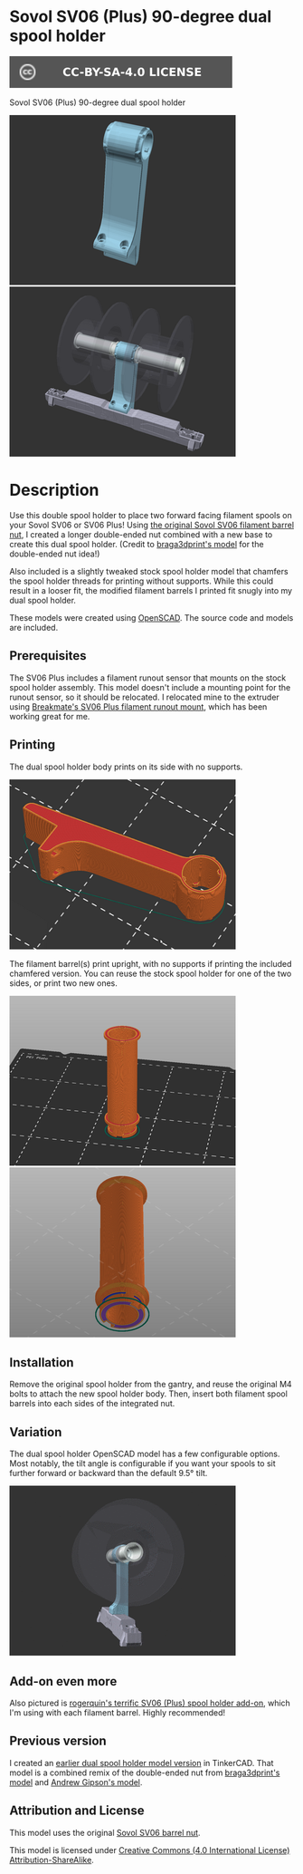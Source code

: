 # Sovol SV06 (Plus) 90-degree dual spool holder

[![CC-BY-SA-4.0 license][license-badge]][license]

Sovol SV06 (Plus) 90-degree dual spool holder

![Model render](images/readme/render-part.png)
![Installed model preview render](images/readme/render-model-preview.png)

# Description

Use this double spool holder to place two forward facing filament spools on your
Sovol SV06 or SV06 Plus! Using
[the original Sovol SV06 filament barrel nut][original-part-link-sv06],
I created a longer double-ended nut combined with a new base to create this dual
spool holder. (Credit to
[braga3dprint's model][braga3dprint-double-spool-holder] for the double-ended
nut idea!)

Also included is a slightly tweaked stock spool holder model that chamfers the
spool holder threads for printing without supports. While this could result in a
looser fit, the modified filament barrels I printed fit snugly into my dual
spool holder.

These models were created using [OpenSCAD][openscad]. The source code and models
are included.

## Prerequisites

The SV06 Plus includes a filament runout sensor that mounts on the stock spool
holder assembly. This model doesn't include a mounting point for the runout
sensor, so it should be relocated. I relocated mine to the extruder using
[Breakmate's SV06 Plus filament runout mount][breakmate-sv06-plus-runout-mount],
which has been working great for me.

## Printing

The dual spool holder body prints on its side with no supports.

![Slicer screenshot of dual spool holder](images/readme/slicer-screenshot-dual-spool-holder.png)

The filament barrel(s) print upright, with no supports if printing the included
chamfered version. You can reuse the stock spool holder for one of the two
sides, or print two new ones.

![Slicer screenshot of filament barrel with chamfer](images/readme/slicer-screenshot-filament-barrel-chamfered.png)
![Slicer screenshot of filament barrel with chamfer, underside](images/readme/slicer-screenshot-filament-barrel-chamfered-2.png)

## Installation

Remove the original spool holder from the gantry, and reuse the original M4
bolts to attach the new spool holder body. Then, insert both filament spool
barrels into each sides of the integrated nut.

## Variation

The dual spool holder OpenSCAD model has a few configurable options. Most
notably, the tilt angle is configurable if you want your spools to sit further
forward or backward than the default 9.5° tilt.

![Animated render of various dual spool holder tilt angles](images/readme/demo-dual-spool-holder-tilt-angle.gif)

## Add-on even more

Also pictured is
[rogerquin's terrific SV06 (Plus) spool holder add-on][rogerquin-spool-holder-for-sovol-sv06],
which I'm using with each filament barrel. Highly recommended!

## Previous version

I created an [earlier dual spool holder model version][v1-model]
in TinkerCAD. That model is a combined remix of the double-ended nut from
[braga3dprint's model][braga3dprint-double-spool-holder] and
[Andrew Gipson's model][andrew-gipson-sv06-spool-holder].

## Attribution and License

This model uses the original [Sovol SV06 barrel nut][original-part-link-sv06].

This model is licensed under
[Creative Commons (4.0 International License) Attribution-ShareAlike][license].


[andrew-gipson-sv06-spool-holder]: https://www.printables.com/model/501529-sv06-spool-holder-with-filament-guide-v1
[braga3dprint-double-spool-holder]: https://www.printables.com/model/458130-sovol-sv06sv06-plus-double-filamentspool-holder
[breakmate-sv06-plus-runout-mount]: https://www.printables.com/model/493623-sv06-plus-filament-runout-mount
[license-badge]: /_static/license-badge-cc-by-sa-4.0.svg
[license]: http://creativecommons.org/licenses/by-sa/4.0/
[openscad]: https://openscad.org
[original-part-link-sv06]: https://github.com/Sovol3d/SV06-Fully-Open-Source/blob/main/Molded%20Parts%20STL/JXHSV06-07003-d%20Barrel%20nut.STL
[rogerquin-spool-holder-for-sovol-sv06]: https://www.printables.com/model/409684-spool-holder-for-sovol-sv06-3d-printer
[sovol-sv06]: https://github.com/Sovol3d/SV06-Fully-Open-Source
[v1-model]: https://www.printables.com/model/584632-sovol-sv06-plus-90-degree-dual-spool-holder

